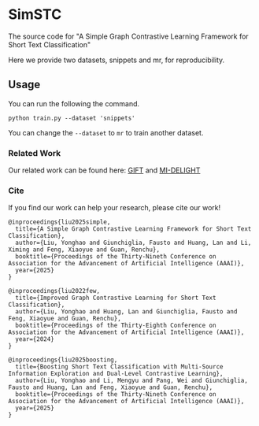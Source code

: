 # SimSTC
The source code for "A Simple Graph Contrastive Learning Framework for Short Text Classification"

Here we provide two datasets, snippets and mr, for reproducibility.
## Usage
You can run the following the command.

```
python train.py --dataset 'snippets'
```

You can change the ```--dataset``` to ```mr``` to train another dataset.

### Related Work
Our related work can be found here: [GIFT](https://github.com/KEAML-JLU/GIFT) and [MI-DELIGHT](https://github.com/KEAML-JLU/MI-DELIGHT)
### Cite
If you find our work can help your research, please cite our work! <br>
```
@inproceedings{liu2025simple,
  title={A Simple Graph Contrastive Learning Framework for Short Text Classification},
  author={Liu, Yonghao and Giunchiglia, Fausto and Huang, Lan and Li, Ximing and Feng, Xiaoyue and Guan, Renchu},
  booktitle={Proceedings of the Thirty-Nineth Conference on Association for the Advancement of Artificial Intelligence (AAAI)},
  year={2025}
}
```
```
@inproceedings{liu2022few,
  title={Improved Graph Contrastive Learning for Short Text Classification},
  author={Liu, Yonghao and Huang, Lan and Giunchiglia, Fausto and Feng, Xiaoyue and Guan, Renchu},
  booktitle={Proceedings of the Thirty-Eighth Conference on Association for the Advancement of Artificial Intelligence (AAAI)},
  year={2024}
}
```

```
@inproceedings{liu2025boosting,
  title={Boosting Short Text Classification with Multi-Source Information Exploration and Dual-Level Contrastive Learning},
  author={Liu, Yonghao and Li, Mengyu and Pang, Wei and Giunchiglia, Fausto and Huang, Lan and Feng, Xiaoyue and Guan, Renchu},
  booktitle={Proceedings of the Thirty-Nineth Conference on Association for the Advancement of Artificial Intelligence (AAAI)},
  year={2025}
}
```
